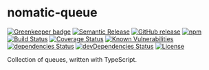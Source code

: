 # nomatic-queue
[![Greenkeeper badge](https://badges.greenkeeper.io/bdfoster/nomatic-queue.svg)](https://greenkeeper.io/)
[![Semantic Release](https://img.shields.io/badge/%20%20%F0%9F%93%A6%F0%9F%9A%80-semantic--release-e10079.svg)](https://github.com/semantic-release/semantic-release)
[![GitHub release](https://img.shields.io/github/release/bdfoster/nomatic-queue.svg)](https://github.com/bdfoster/nomatic-queue/releases)
[![npm](https://img.shields.io/npm/v/nomatic-queue.svg)](https://www.npmjs.com/package/nomatic-queue)
[![Build Status](https://travis-ci.org/bdfoster/nomatic-queue.svg?branch=greenkeeper%2Finitial)](https://travis-ci.org/bdfoster/nomatic-queue)
[![Coverage Status](https://coveralls.io/repos/github/bdfoster/nomatic-queue/badge.svg)](https://coveralls.io/github/bdfoster/nomatic-queue)
[![Known Vulnerabilities](https://snyk.io/test/github/bdfoster/nomatic-queue/badge.svg)](https://snyk.io/test/github/bdfoster/nomatic-queue)
[![dependencies Status](https://david-dm.org/bdfoster/nomatic-queue/status.svg)](https://david-dm.org/bdfoster/nomatic-queue)
[![devDependencies Status](https://david-dm.org/bdfoster/nomatic-queue/dev-status.svg)](https://david-dm.org/bdfoster/nomatic-queue?type=dev)
[![License](https://img.shields.io/github/license/bdfoster/nomatic-queue.svg)](https://github.com/bdfoster/nomatic-queue/blob/master/LICENSE)

Collection of queues, written with TypeScript.